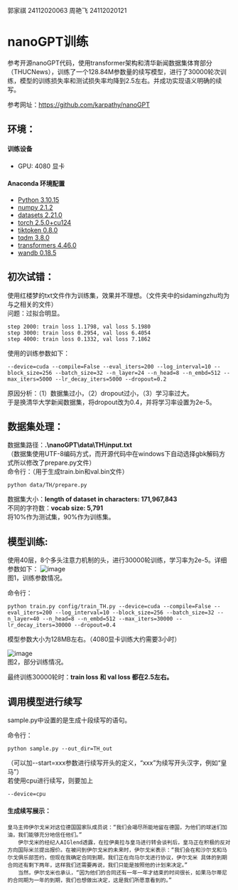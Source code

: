郭家祺 24112020063
周艳飞 24112020121


# nanoGPT训练
参考开源nanoGPT代码，使用transformer架构和清华新闻数据集体育部分（THUCNews），训练了一个128.84M参数量的续写模型，进行了30000轮次训练，模型的训练损失率和测试损失率均降到2.5左右。并成功实现语义明确的续写。

参考网址：https://github.com/karpathy/nanoGPT

## 环境：
#### 训练设备
- GPU: 4080 显卡

#### Anaconda 环境配置
- [Python 3.10.15](https://www.python.org/downloads/release/python-31015/)
- [numpy 2.1.2](https://pypi.org/project/numpy/2.1.2/)
- [datasets 2.21.0](https://pypi.org/project/datasets/2.21.0/)
- [torch 2.5.0+cu124](https://pytorch.org/get-started/previous-versions/)
- [tiktoken 0.8.0](https://pypi.org/project/tiktoken/0.8.0/)
- [tqdm 3.8.0](https://pypi.org/project/tqdm/3.8.0/)
- [transformers 4.46.0](https://pypi.org/project/transformers/4.46.0/)
- [wandb 0.18.5](https://pypi.org/project/wandb/0.18.5/)


## 初次试错：
使用红楼梦的txt文件作为训练集，效果并不理想。（文件夹中的sidamingzhu均为与之相关的文件）  
问题：过拟合明显。 
```
step 2000: train loss 1.1798, val loss 5.1980  
step 3000: train loss 0.2954, val loss 6.4054  
step 4000: train loss 0.1332, val loss 7.1862
```

使用的训练参数如下：
```
--device=cuda --compile=False --eval_iters=200 --log_interval=10 --block_size=256 --batch_size=32 --n_layer=24 --n_head=8 --n_embd=512 --max_iters=5000 --lr_decay_iters=5000 --dropout=0.2
```
原因分析：（1）数据集过小，（2）dropout过小，（3）学习率过大。  
于是换清华大学新闻数据集，将dropout改为0.4，并将学习率设置为2e-5。

## 数据集处理：
数据集路径：**.\nanoGPT\data\TH\input.txt**  
（数据集使用UTF-8编码方式，而开源代码中在windows下自动选择gbk解码方式所以修改了prepare.py文件）  
命令行：（用于生成train.bin和val.bin文件）
```
python data/TH/prepare.py
```
数据集大小：**length of dataset in characters: 171,967,843**  
不同的字符数：**vocab size: 5,791**  
将10%作为测试集，90%作为训练集。

## 模型训练:
使用40层，8个多头注意力机制的头，进行30000轮训练，学习率为2e-5。详细参数如下：
![image](https://github.com/user-attachments/assets/59d66458-ec2a-4d84-be36-b20e5c7bf9f6)  
图1，训练参数情况。

命令行：
```
python train.py config/train_TH.py --device=cuda --compile=False --eval_iters=200 --log_interval=10 --block_size=256 --batch_size=32 --n_layer=40 --n_head=8 --n_embd=512 --max_iters=30000 --lr_decay_iters=30000 --dropout=0.4
```

模型参数大小为128MB左右。（4080显卡训练大约需要3小时）

![image](https://github.com/user-attachments/assets/3fcb9663-a80a-42d3-892e-420f6d896bd7)  
图2，部分训练情况。

最终训练30000轮时：**train loss 和 val loss 都在2.5左右。**  
  
## 调用模型进行续写
sample.py中设置的是生成十段续写的语句。

命令行：
```
python sample.py --out_dir=TH_out
```
（可以加--start=xxx参数进行续写开头的定义，“xxx”为续写开头汉字，例如“皇马”）  
若使用cpu进行续写，则要加上  
```
--device=cpu
```

#### 生成续写展示：
```
皇马主帅伊尔戈米对这位德国国家队成员说：“我们会竭尽所能地留在德国，为他们的球迷们加油，我们能够充分地信任他们。”
　　伊尔戈米的经纪人AIGlend透露，在拉伊奥拉与皇马进行转会谈判后，皇马正在积极的反对方向国际米兰提出报价。在被问到伊尔戈米的未来时，伊尔戈米表示：“我们会在和沙尔戈和马尔戈俱乐部签约，但现在我确定合同到期，我们正在向马尔戈进行协议，伊尔戈米 具体的到期合同还有剩下两年，这样我们还需要再说，我们只能是按照他的计划来决定。”
　　当然，伊尔戈米也承认，“因为他们的合同还有一年一年才结束的时间很长，如果马尔蒂尼的合同期为一年的到期，我们也想做出决定，这是我们所愿意看到的。”
```

